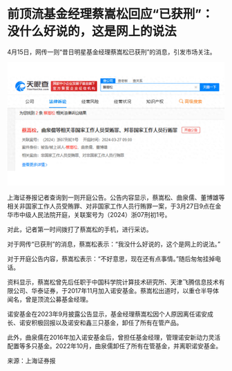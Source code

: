 # 前顶流基金经理蔡嵩松回应“已获刑”：没什么好说的，这是网上的说法

4月15日，网传一则“昔日明星基金经理蔡嵩松已获刑”的消息，引发市场关注。

![239fd6a01f3b4420f36729d718a41f18.jpg](https://raw.githubusercontent.com/qqhsx/qqnews_image/main/2024/04/15/前顶流基金经理蔡嵩松回应“已获刑”：没什么好说的，这是网上的说法/239fd6a01f3b4420f36729d718a41f18.jpg)

上海证券报记者查询到一则开庭公告。公告内容显示，蔡嵩松、曲泉儒、董博雄等相关非国家工作人员受贿罪、对非国家工作人员行贿罪一案，于3月27日9点在金华市中级人民法院开庭，关联案号为（2024）浙07刑初1号。

对此，记者第一时间拨打了蔡嵩松的手机，进行采访。

对于网传“已获刑”的消息，蔡嵩松表示：“我没什么好说的，这个是网上的说法。”

对于开庭公告内容，蔡嵩松表示：“不好意思，现在还有点事情。”随后匆匆挂掉电话。

资料显示，蔡嵩松曾先后任职于中国科学院计算技术研究所、天津飞腾信息技术有限公司、华泰证券，于2017年11月加入诺安基金。蔡嵩松出道时，以重仓半导体闻名，曾是顶流公募基金经理。

诺安基金在2023年9月披露公告显示，基金经理蔡嵩松因个人原因离任诺安成长、诺安积极回报以及诺安和鑫三只基金，卸任了所有在管产品。

此外，曲泉儒在2016年加入诺安基金后，曾担任基金经理，管理诺安新动力灵活配置等多只基金。2022年10月，曲泉儒卸任了所有在管基金，并离职诺安基金。

来源：上海证券报

